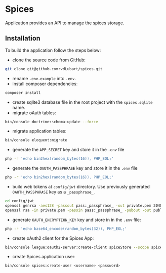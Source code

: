 # Spices

Application provides an API to manage the spices storage.

## Installation

To build the application follow the steps below:

- clone the source code from GitHub:

```bash
git clone git@github.com:vdLubart/spices.git
```
- rename `.env.example` into `.env`.
- install composer dependencies:

```bash
composer install
```

- create sqlite3 database file in the root project with the `spices.sqlite` name.
- migrate oAuth tables:
```bash
bin/console doctrine:schema:update --force
```
- migrate application tables:
```bash
bin/console eloquent:migrate
```
- generate the `APP_SECRET` key and store it in the `.env` file
```bash
php -r 'echo bin2hex(random_bytes(16)), PHP_EOL;'
```
- generate the `OAUTH_PASSPHRASE` key and store it in the `.env` file
```bash
php -r 'echo bin2hex(random_bytes(16)), PHP_EOL;'
```
- build web tokens at `config/jwt` directory. Use previously generated 
`OAUTH_PASSPHRASE` key as a `_passphrase_`.
```bash
cd config/jwt
openssl genrsa -aes128 -passout pass:_passphrase_ -out private.pem 2048
openssl rsa -in private.pem -passin pass:_passphrase_ -pubout -out public.pem
```
- generate `OAUTH_ENCRYPTION_KEY` key and store in in the `.env` file:
```bash
php -r 'echo base64_encode(random_bytes(32)), PHP_EOL;'
```
- create oAuth2 client for the Spices App:
```bash
bin/console league:oauth2-server:create-client spiceStore --scope spice --grant-type password --grant-type refresh_token
```
- create Spices application user:
```bash
bin/console spices:create-user <username> <password> 
```
  
